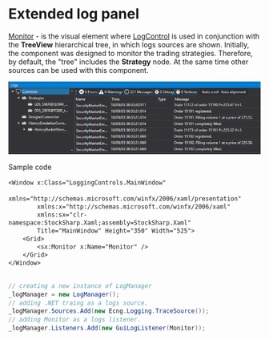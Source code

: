 # Extended log panel

[Monitor](xref:StockSharp.Xaml.Monitor) \- is the visual element where [LogControl](log_panel.md) is used in conjunction with the **TreeView** hierarchical tree, in which logs sources are shown. Initially, the component was designed to monitor the trading strategies. Therefore, by default, the "tree" includes the **Strategy** node. At the same time other sources can be used with this component. 

![GUI Monitor](../../../../images/gui_monitor.png)

Sample code

```xaml
<Window x:Class="LoggingControls.MainWindow"
        xmlns="http://schemas.microsoft.com/winfx/2006/xaml/presentation"
        xmlns:x="http://schemas.microsoft.com/winfx/2006/xaml"
        xmlns:sx="clr-namespace:StockSharp.Xaml;assembly=StockSharp.Xaml"
        Title="MainWindow" Height="350" Width="525">
    <Grid>
        <sx:Monitor x:Name="Monitor" />
    </Grid>
</Window>
				
```
```cs
// creating a new instance of LogManager
_logManager = new LogManager();
// adding .NET traing as a logs source.
_logManager.Sources.Add(new Ecng.Logging.TraceSource());
// adding Monitor as a logs listener.
_logManager.Listeners.Add(new GuiLogListener(Monitor));
                  
```
